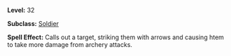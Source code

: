 <!-- TITLE: Skill: Sniper Shot -->

**Level:** 32

**Subclass:** [Soldier](soldier)

**Spell Effect:**  Calls out a target, striking them with arrows and causing htem to take more damage from archery attacks.